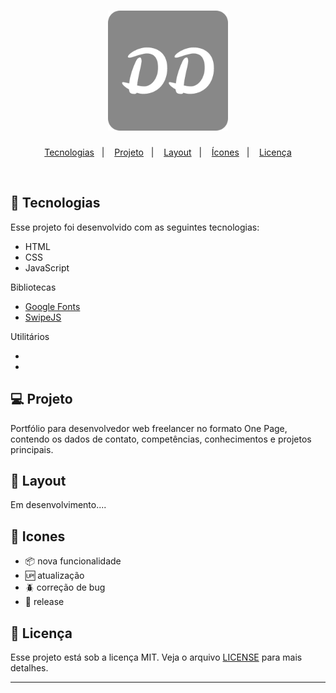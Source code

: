 <h1 align="center">
  <img alt="portfolio" title="portfolio" src="images/android-chrome-192x192.png" />
</h1>
<p align="center">
  <a href="#-tecnologias">Tecnologias</a>&nbsp;&nbsp;&nbsp;|&nbsp;&nbsp;&nbsp;
  <a href="#-projeto">Projeto</a>&nbsp;&nbsp;&nbsp;|&nbsp;&nbsp;&nbsp;
  <a href="#-layout">Layout</a>&nbsp;&nbsp;&nbsp;|&nbsp;&nbsp;&nbsp;
   <a href="#-icones">Ícones</a>&nbsp;&nbsp;&nbsp;|&nbsp;&nbsp;&nbsp;
  <a href="#memo-licença">Licença</a>
</p>

<br>

## 🚀 Tecnologias

Esse projeto foi desenvolvido com as seguintes tecnologias:

-   HTML
-   CSS
-   JavaScript

Bibliotecas

-   [Google Fonts](https://fonts.google.com/)
-   [SwipeJS](https://github.com/nolimits4web/Swiper)

Utilitários

-
-

## 💻 Projeto

Portfólio para desenvolvedor web freelancer no formato One Page, contendo os dados de contato, competências, conhecimentos e projetos principais.

## 🔖 Layout

Em desenvolvimento....

## 🏁 Icones

-   :package: nova funcionalidade
-   :up: atualização
-   :beetle: correção de bug
-   :checkered_flag: release

## 📝 Licença

Esse projeto está sob a licença MIT. Veja o arquivo [LICENSE](LICENSE.md) para mais detalhes.

---
